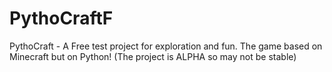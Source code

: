 # PythoCraftF
PythoCraft - A Free test project for exploration and fun. The game based on Minecraft but on Python! (The project is ALPHA so may not be stable)
